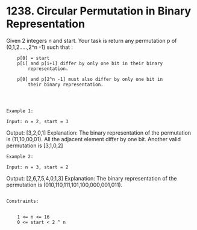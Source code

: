 # 1238. Circular Permutation in Binary Representation

Given 2 integers n and start. Your task is return
        any permutation p of (0,1,2.....,2^n -1) such
        that :

    
        p[0] = start
        p[i] and p[i+1] differ by only one bit in their binary
            representation.
        
        p[0] and p[2^n -1] must also differ by only one bit in
            their binary representation.
        
    

     
    Example 1:

    Input: n = 2, start = 3
Output: [3,2,0,1]
Explanation: The binary representation of the permutation is (11,10,00,01).
All the adjacent element differ by one bit. Another valid permutation is [3,1,0,2]

    Example 2:

    Input: n = 3, start = 2
Output: [2,6,7,5,4,0,1,3]
Explanation: The binary representation of the permutation is (010,110,111,101,100,000,001,011).

     
    Constraints:

    
        1 <= n <= 16
        0 <= start < 2 ^ n
